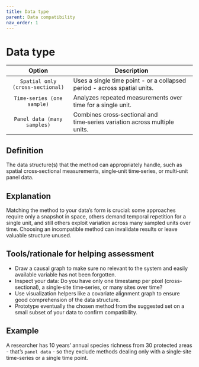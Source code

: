 ```yaml
---
title: Data type
parent: Data compatibility
nav_order: 1
---
```


# Data type

|  **Option**        | **Description**            |
|:------------------:|----------------------------|
| `Spatial only (cross-sectional)` | Uses a single time point - or a collapsed period - across spatial units. |
| `Time-series (one sample)` | Analyzes repeated measurements over time for a single unit. |
| `Panel data (many samples)` | Combines cross‑sectional and time‑series variation across multiple units. |


## Definition
The data structure(s) that the method can appropriately handle, such as spatial cross‑sectional measurements, single‑unit time‑series, or multi‑unit panel data.

## Explanation
Matching the method to your data’s form is crucial: some approaches require only a snapshot in space, others demand temporal repetition for a single unit, and still others exploit variation across many sampled units over time. Choosing an incompatible method can invalidate results or leave valuable structure unused.

## Tools/rationale for helping assessment
- Draw a causal graph to make sure no relevant to the system and easily available variable has not been forgotten. 
- Inspect your data: Do you have only one timestamp per pixel (cross-sectional), a single‐site time‐series, or many sites over time? 
- Use visualization helpers like a covariate alignment graph to ensure good comprehension of the data structure. 
- Prototype eventually the chosen method from the suggested set on a small subset of your data to confirm compatibility. 

## Example
A researcher has 10 years’ annual species richness from 30 protected areas - that’s `panel data` - so they exclude methods dealing only with a single‐site time-series or a single time point. 
